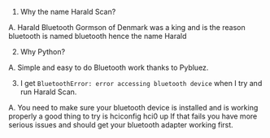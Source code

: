 1. Why the name Harald Scan?

A. Harald Bluetooth Gormson of Denmark was a king and is the reason bluetooth is named bluetooth hence the name Harald

2. Why Python?

A. Simple and easy to do Bluetooth work thanks to Pybluez.

3. I get `BluetoothError: error accessing bluetooth device` when I try and run Harald Scan.

A. You need to make sure your bluetooth device is installed and is working properly a good thing to try is hciconfig hci0 up If that fails you have more serious issues and should get your bluetooth adapter working first.